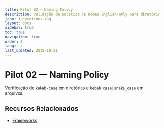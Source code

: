 ```yaml
---
title: Pilot 02 — Naming Policy
description: Validação de política de nomes English-only para diretórios e arquivos
icon: i-heroicons-tag
layout: docs
sidebar: true
toc: true
navigation: true
order: 2
lang: pt
last_updated: 2025-10-21
---
```

# Pilot 02 — Naming Policy

Verificação de `kebab-case` em diretórios e `kebab-case|snake_case` em arquivos.

## Recursos Relacionados
- [Frameworks](../../frameworks)